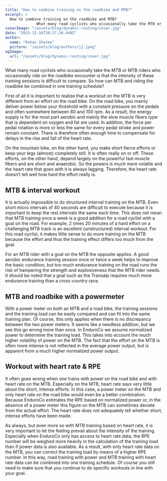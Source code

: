 ```yaml
---
title: "How to combine training on the roadbike and MTB?"
excerpt: >
  How to combine training on the roadbike and MTB?
              What many road cyclists who occasionally take the MTB or MTB riders who occasionally ride on the roadbike encounter is that the intensity o
coverImage: "/assets/blog/dynamic-routing/cover.jpg"
date: "2023-12-16T20:37:20.440Z"
author:
  name: "Rohan Sharma"
  picture: "/assets/blog/authors/jj.jpeg"
ogImage:
  url: "/assets/blog/dynamic-routing/cover.jpg"
---
```


What many road cyclists who occasionally take the MTB or MTB riders who occasionally ride on the roadbike encounter is that the intensity of these training sessions is difficult to compare. So how can MTB and riding the roadbike be combined in one training schedule?


First of all it is important to realize that a workout on the MTB is very different from an effort on the road bike. On the road bike, you mainly deliver power below your threshold with a constant pressure on the pedals and often somewhere between 80 and 100 rpm. As a result, the energy supply is for the most part aerobic and mainly the slow muscle fibers type that is dependent on oxygen and fat are used. In addition, the force per pedal rotation is more or less the same for every pedal stroke and power remain constant. There is therefore often enough time to compensate for delays in the rise and fall of the heart rate.


On the mountain bike, on the other hand, you make short fierce efforts or keep your legs (almost) completely still. It is often really on or off. These efforts, on the other hand, depend largely on the powerful fast muscle fibers and are short and anaerobic. So the powers is much more volatile and the heart rate that goes with it is always lagging. Therefore, the heart rate doesn’t tell well how hard the effort really is.


## MTB & interval workout

It is actually impossible to do structured interval training on the MTB. Even short micro intervals of 40 seconds are difficult to execute because it is important to keep the rest intervals the same each time. This does not mean that MTB training once a week is a good addition for a road cyclist with a goal on the road. For example, 2 times 20 minutes of a hard effort on a challenging MTB track is an excellent (unstructured) interval workout. For this road cyclist, it makes little sense to do more training on the MTB because the effort and thus the training effect differs too much from the goal.


For an MTB rider with a goal on the MTB the opposite applies. A good aerobic endurance training session once or twice a week helps to improve the basic condition, but too much endurance training on the road runs the risk of hampering the strength and explosiveness that the MTB rider needs. It should be noted that a goal such as the Transalp requires much more endurance training than a cross country race.


## MTB and roadbike with a powermeter

With a power meter on both an MTB and a road bike, the training sessions and the training load can be easily compared and can fit into the same training plan. Of course, this only applies when there is no discrepancy between the two power meters. It seems like a needless addition, but we see this go wrong more than once. In EnduroCo we assume normalized power to determine the training load. This takes into account the much higher volatility of power on the MTB. The fact that the effort on the MTB is often more intense is not reflected in the average power output, but is apparent from a much higher normalized power output.


## Workout with heart rate & RPE

It often goes wrong when one trains with power on the road bike and with heart rate on the MTB. Especially on the MTB, heart rate says very little about the short, intense efforts. In this case, a power meter on the MTB and only heart rate on the road bike would even be a better combination. Because EnduroCo estimates the RPE based on normalized power or, in the absence of a power meter this figure on the MTB can sometimes deviate from the actual effort. The heart rate does not adequately tell whether short, intense efforts have been made.


As always, but even more so with MTB training based on heart rate, it is very important to let the feeling prevail about the intensity of the training. Especially when EnduroCo only has access to heart rate data, the RPE number will be weighed more heavily in the calculation of the training load than if power data is also available. As a result, with only heart rate data on the MTB, you can correct the training load by means of a higher RPE number. In this way, road training with power and MTB training with heart rate data can be combined into one training schedule. Of course you still need to make sure that you continue to do specific workouts in line with your goal.
